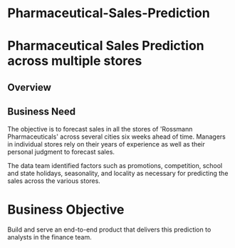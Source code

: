 # Pharmaceutical-Sales-Prediction

# Pharmaceutical Sales Prediction across multiple stores

## Overview

## Business Need
The objective is to forecast sales in all the stores of 'Rossmann Pharmaceuticals' across several cities six weeks ahead of time. Managers in individual stores rely on their years of experience as well as their personal judgment to forecast sales. 

The data team identified factors such as promotions, competition, school and state holidays, seasonality, and locality as necessary for predicting the sales across the various stores.

# Business Objective
Build and serve an end-to-end product that delivers this prediction to analysts in the finance team.
